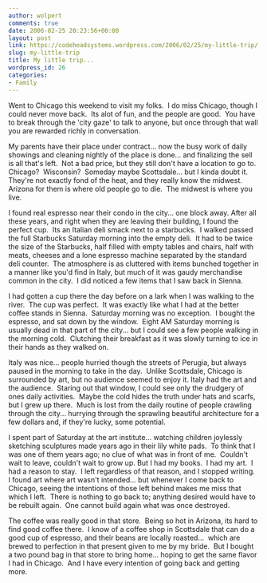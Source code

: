 ```yaml
---
author: wolpert
comments: true
date: 2006-02-25 20:23:56+00:00
layout: post
link: https://codeheadsystems.wordpress.com/2006/02/25/my-little-trip/
slug: my-little-trip
title: My little trip...
wordpress_id: 26
categories:
- Family
---
```


Went to Chicago this weekend to visit my folks.  I do miss Chicago, though I could never move back.  Its alot of fun, and the people are good.  You have to break through the 'city gaze' to talk to anyone, but once through that wall you are rewarded richly in conversation.

My parents have their place under contract... now the busy work of daily showings and cleaning nightly of the place is done... and finalizing the sell is all that's left.  Not a bad price, but they still don't have a location to go to.  Chicago?  Wisconsin?  Someday maybe Scottsdale... but I kinda doubt it.  They're not exactly fond of the heat, and they really know the midwest.  Arizona for them is where old people go to die.  The midwest is where you live.

I found real espresso near their condo in the city... one block away. After all these years, and right when they are leaving their building, I found the perfect cup.  Its an Italian deli smack next to a starbucks.  I walked passed the full Starbucks Saturday morning into the empty deli.  It had to be twice the size of the Starbucks, half filled with empty tables and chairs, half with meats, cheeses and a lone espresso machine separated by the standard deli counter.  The atmosphere is as cluttered with items bunched together in a manner like you'd find in Italy, but much of it was gaudy merchandise common in the city.  I did noticed a few items that I saw back in Sienna.

I had gotten a cup there the day before on a lark when I was walking to the river.  The cup was perfect.  It was exactly like what I had at the better coffee stands in Sienna.  Saturday morning was no exception.  I bought the espresso, and sat down by the window.  Eight AM Saturday morning is usually dead in that part of the city... but I could see a few people walking in the morning cold.  Clutching their breakfast as it was slowly turning to ice in their hands as they walked on.

Italy was nice... people hurried though the streets of Perugia, but always paused in the morning to take in the day.  Unlike Scottsdale, Chicago is surrounded by art, but no audience seemed to enjoy it. Italy had the art and the audience.  Staring out that window, I could see only the drudgery of ones daily activities.  Maybe the cold hides the truth under hats and scarfs, but I grew up there.  Much is lost from the daily routine of people crawling through the city... hurrying through the sprawling beautiful architecture for a few dollars and, if they're lucky, some potential.

I spent part of Saturday at the art institute... watching children joylessly sketching sculptures made years ago in their lily white pads.  To think that I was one of them years ago; no clue of what was in front of me.  Couldn't wait to leave, couldn't wait to grow up. But I had my books.  I had my art.  I had a reason to stay.  I left regardless of that reason, and I stopped writing.  I found art where art wasn't intended... but whenever I come back to Chicago, seeing the intentions of those left behind makes me miss that which I left.  There is nothing to go back to; anything desired would have to be rebuilt again.  One cannot build again what was once destroyed.

The coffee was really good in that store.  Being so hot in Arizona, its hard to find good coffee there.  I know of a coffee shop in Scottsdale that can do a good cup of espresso, and their beans are locally roasted...  which are brewed to perfection in that present given to me by my bride.  But I bought a two pound bag in that store to bring home... hoping to get the same flavor I had in Chicago.  And I have every intention of going back and getting more.
